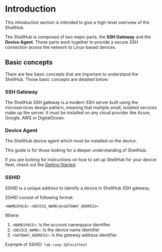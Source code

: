 # Introduction

This introduction section is intended to give a high-level overview of the ShellHub.

The ShellHub is composed of two major parts, the **SSH Gateway** and the **Device Agent**.
These parts work together to provide a secure SSH connection across the network
to Linux-based devices.


## Basic concepts

There are few basic concepts that are important to understand the ShellHub.
Those basic concepts are detailed below:

### SSH Gateway

The ShellHub SSH gateway is a modern SSH server built using the microservices
design pattern, meaning that multiple small, isolated services make up the server.
It must be installed on any cloud provider like Azure, Google, AWS or DigitalOcean.

### Device Agent

The ShellHub device agent which must be installed on the device.

This guide is for those looking for a deeper understanding of ShellHub.

If you are looking for instructions on how to set up ShellHub
for your device fleet, check out the [Getting Started](getting-started.md).

### SSHID

SSHID is a unique address to identify a device in ShellHub SSH gateway.

SSHID consist of following format:

    <NAMESPACE>.<DEVICE_NAME>@<GATEWAY_ADDRESS>

Where:

1. `<NAMESPACE>`: Is the account namespace identifier
2. `<DEVICE_NAME>`: Is the device name identifier
3. `<GATEWAY_ADDRESS>`: Is the gateway address identifier

Example of SSHID: `lab.rasp-1@localhost`
